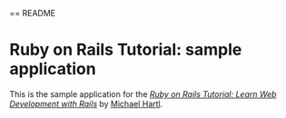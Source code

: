 == README
# Ruby on Rails Tutorial: sample application

This is the sample application for the
[*Ruby on Rails Tutorial:
 Learn Web Development with Rails*](http://www.railstutorial.org/)
by [Michael Hartl](http://www.michaelhartl.com/).